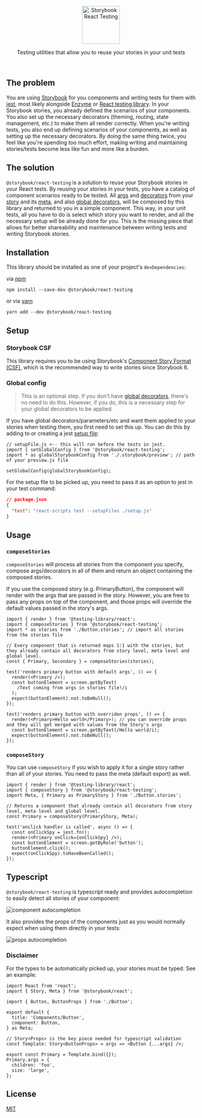 <p align="center">
  <img src="https://user-images.githubusercontent.com/1671563/111436322-21b31180-8702-11eb-943f-93b5a0b02b50.png" alt="Storybook React Testing" width="100" />
</p>

<p align="center">Testing utilities that allow you to reuse your stories in your unit tests</p>

<br/>

## The problem

You are using [Storybook](https://storybook.js.org/) for you components and writing tests for them with [jest](https://jestjs.io/), most likely alongside [Enzyme](https://enzymejs.github.io/enzyme/) or [React testing library](https://testing-library.com/). In your Storybook stories, you already defined the scenarios of your components. You also set up the necessary decorators (theming, routing, state management, etc.) to make them all render correctly. When you're writing tests, you also end up defining scenarios of your components, as well as setting up the necessary decorators. By doing the same thing twice, you feel like you're spending too much effort, making writing and maintaining stories/tests become less like fun and more like a burden.

## The solution

`@storybook/react-testing` is a solution to reuse your Storybook stories in your React tests. By reusing your stories in your tests, you have a catalog of component scenarios ready to be tested. All [args](https://storybook.js.org/docs/react/writing-stories/args) and [decorators](https://storybook.js.org/docs/react/writing-stories/decorators) from your [story](https://storybook.js.org/docs/react/api/csf#named-story-exports) and its [meta](https://storybook.js.org/docs/react/api/csf#default-export), and also [global decorators](https://storybook.js.org/docs/react/writing-stories/decorators#global-decorators), will be composed by this library and returned to you in a simple component. This way, in your unit tests, all you have to do is select which story you want to render, and all the necessary setup will be already done for you. This is the missing piece that allows for better shareability and maintenance between writing tests and writing Storybook stories.

## Installation

This library should be installed as one of your project's `devDependencies`:

via [npm](https://www.npmjs.com/)

```
npm install --save-dev @storybook/react-testing
```

or via [yarn](https://classic.yarnpkg.com/)

```
yarn add --dev @storybook/react-testing
```

## Setup

### Storybook CSF

This library requires you to be using Storybook's [Component Story Format (CSF)](https://storybook.js.org/docs/react/api/csf), which is the recommended way to write stories since Storybook 6.

### Global config

> This is an optional step. If you don't have [global decorators](https://storybook.js.org/docs/react/writing-stories/decorators#global-decorators), there's no need to do this. However, if you do, this is a necessary step for your global decorators to be applied.

If you have global decorators/parameters/etc and want them applied to your stories when testing them, you first need to set this up. You can do this by adding to or creating a jest [setup file](https://jestjs.io/docs/configuration#setupfiles-array):

```tsx
// setupFile.js <-- this will run before the tests in jest.
import { setGlobalConfig } from '@storybook/react-testing';
import * as globalStorybookConfig from './.storybook/preview'; // path of your preview.js file

setGlobalConfig(globalStorybookConfig);
```

For the setup file to be picked up, you need to pass it as an option to jest in your test command:

```json
// package.json
{
  "test": "react-scripts test --setupFiles ./setup.js"
}
```

## Usage

### `composeStories`

`composeStories` will process all stories from the component you specify, compose args/decorators in all of them and return an object containing the composed stories.

If you use the composed story (e.g. PrimaryButton), the component will render with the args that are passed in the story. However, you are free to pass any props on top of the component, and those props will override the default values passed in the story's args.

```tsx
import { render } from '@testing-library/react';
import { composeStories } from '@storybook/react-testing';
import * as stories from './Button.stories'; // import all stories from the stories file

// Every component that is returned maps 1:1 with the stories, but they already contain all decorators from story level, meta level and global level.
const { Primary, Secondary } = composeStories(stories);

test('renders primary button with default args', () => {
  render(<Primary />);
  const buttonElement = screen.getByText(
    /Text coming from args in stories file!/i
  );
  expect(buttonElement).not.toBeNull();
});

test('renders primary button with overriden props', () => {
  render(<Primary>Hello world</Primary>); // you can override props and they will get merged with values from the Story's args
  const buttonElement = screen.getByText(/Hello world/i);
  expect(buttonElement).not.toBeNull();
});
```

### `composeStory`

You can use `composeStory` if you wish to apply it for a single story rather than all of your stories. You need to pass the meta (default export) as well.

```tsx
import { render } from '@testing-library/react';
import { composeStory } from '@storybook/react-testing';
import Meta, { Primary as PrimaryStory } from './Button.stories';

// Returns a component that already contain all decorators from story level, meta level and global level.
const Primary = composeStory(PrimaryStory, Meta);

test('onclick handler is called', async () => {
  const onClickSpy = jest.fn();
  render(<Primary onClick={onClickSpy} />);
  const buttonElement = screen.getByRole('button');
  buttonElement.click();
  expect(onClickSpy).toHaveBeenCalled();
});
```

## Typescript

`@storybook/react-testing` is typescript ready and provides autocompletion to easily detect all stories of your component:

![component autocompletion](https://user-images.githubusercontent.com/1671563/111436219-034d1600-8702-11eb-82bb-36913b235787.png)

It also provides the props of the components just as you would normally expect when using them directly in your tests:

![props autocompletion](https://user-images.githubusercontent.com/1671563/111436252-0d6f1480-8702-11eb-8186-0102863f66f1.png)

### Disclaimer

For the types to be automatically picked up, your stories must be typed. See an example:

```tsx
import React from 'react';
import { Story, Meta } from '@storybook/react';

import { Button, ButtonProps } from './Button';

export default {
  title: 'Components/Button',
  component: Button,
} as Meta;

// Story<Props> is the key piece needed for typescript validation
const Template: Story<ButtonProps> = args => <Button {...args} />;

export const Primary = Template.bind({});
Primary.args = {
  children: 'foo',
  size: 'large',
};
```

## License

[MIT](./LICENSE)
